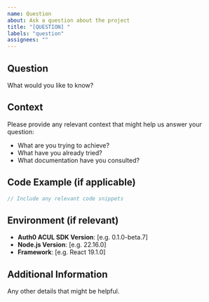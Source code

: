 ```yaml
---
name: Question
about: Ask a question about the project
title: "[QUESTION] "
labels: "question"
assignees: ""
---
```


## Question

What would you like to know?

## Context

Please provide any relevant context that might help us answer your question:

- What are you trying to achieve?
- What have you already tried?
- What documentation have you consulted?

## Code Example (if applicable)

```typescript
// Include any relevant code snippets
```

## Environment (if relevant)

- **Auth0 ACUL SDK Version**: [e.g. 0.1.0-beta.7]
- **Node.js Version**: [e.g. 22.16.0]
- **Framework**: [e.g. React 19.1.0]

## Additional Information

Any other details that might be helpful.
